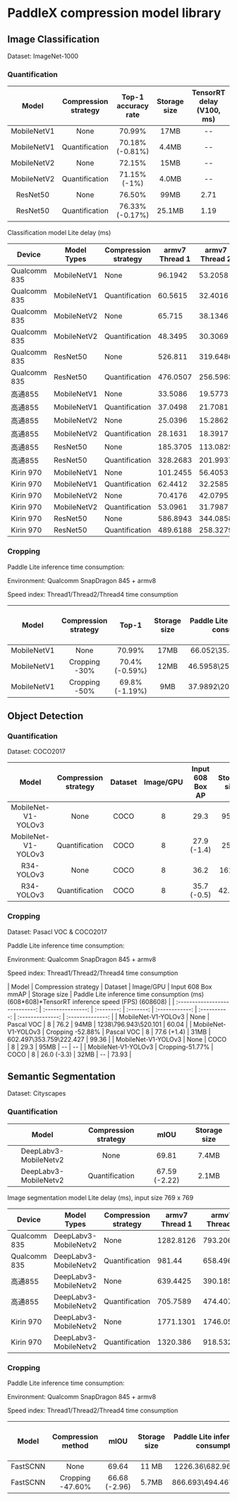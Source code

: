 # PaddleX compression model library

## Image Classification

Dataset: ImageNet-1000

### Quantification

| Model | Compression strategy | Top-1 accuracy rate | Storage size | TensorRT delay (V100, ms) |
|:--:|:---:|:--:|:--:|:--:|
| MobileNetV1 | None | 70.99% | 17MB | -- |
| MobileNetV1 | Quantification | 70.18% (-0.81%) | 4.4MB | -- |
| MobileNetV2 | None | 72.15% | 15MB | -- |
| MobileNetV2 | Quantification | 71.15% (-1%) | 4.0MB | -- |
| ResNet50 | None | 76.50% | 99MB | 2.71 |
| ResNet50 | Quantification | 76.33% (-0.17%) | 25.1MB | 1.19 |

Classification model Lite delay (ms)

| Device | Model Types | Compression strategy | armv7 Thread 1 | armv7 Thread 2 | armv7 Thread 4 | armv8 Thread 1 | armv8 Thread 2 | armv8 Thread 4 |
| ------- | ----------- | ------------- | -------------- | -------------- | -------------- | -------------- | -------------- | -------------- |
| Qualcomm 835 | MobileNetV1 | None | 96.1942 | 53.2058 | 32.4468 | 88.4955 | 47.95 | 27.5189 |
| Qualcomm 835 | MobileNetV1 | Quantification | 60.5615 | 32.4016 | 16.6596 | 56.5266 | 29.7178 | 15.1459 |
| Qualcomm 835 | MobileNetV2 | None | 65.715 | 38.1346 | 25.155 | 61.3593 | 36.2038 | 22.849 |
| Qualcomm 835 | MobileNetV2 | Quantification | 48.3495 | 30.3069 | 22.1506 | 45.8715 | 27.4105 | 18.2223 |
| Qualcomm 835 | ResNet50 | None | 526.811 | 319.6486 | 205.8345 | 506.1138 | 335.1584 | 214.8936 |
| Qualcomm 835 | ResNet50 | Quantification | 476.0507 | 256.5963 | 139.7266 | 461.9176 | 248.3795 | 149.353 |
| 高通855 | MobileNetV1 | None | 33.5086 | 19.5773 | 11.7534 | 31.3474 | 18.5382 | 10.0811 |
| 高通855 | MobileNetV1 | Quantification | 37.0498 | 21.7081 | 11.0779 | 14.0947 | 8.1926 | 4.2934 |
| 高通855 | MobileNetV2 | None | 25.0396 | 15.2862 | 9.6609 | 22.909 | 14.1797 | 8.8325 |
| 高通855 | MobileNetV2 | Quantification | 28.1631 | 18.3917 | 11.8333 | 16.9399 | 11.1772 | 7.4176 |
| 高通855 | ResNet50 | None | 185.3705 | 113.0825 | 87.0741 | 177.7367 | 110.0433 | 74.4114 |
| 高通855 | ResNet50 | Quantification | 328.2683 | 201.9937 | 106.744 | 242.6397 | 150.0338 | 79.8659 |
| Kirin 970 | MobileNetV1 | None | 101.2455 | 56.4053 | 35.6484 | 94.8985 | 51.7251 | 31.9511 |
| Kirin 970 | MobileNetV1 | Quantification | 62.4412 | 32.2585 | 16.6215 | 57.825 | 29.2573 | 15.1206 |
| Kirin 970 | MobileNetV2 | None | 70.4176 | 42.0795 | 25.1939 | 68.9597 | 39.2145 | 22.6617 |
| Kirin 970 | MobileNetV2 | Quantification | 53.0961 | 31.7987 | 21.8334 | 49.383 | 28.2358 | 18.3642 |
| Kirin 970 | ResNet50 | None | 586.8943 | 344.0858 | 228.2293 | 573.3344 | 351.4332 | 225.8006 |
| Kirin 970 | ResNet50 | Quantification | 489.6188 | 258.3279 | 142.6063 | 480.0064 | 249.5339 | 138.5284 |

### Cropping

Paddle Lite inference time consumption:

Environment: Qualcomm SnapDragon 845 + armv8

Speed index: Thread1/Thread2/Thread4 time consumption


| Model | Compression strategy | Top-1 | Storage size | Paddle Lite inference time consumption | TensorRT inference speed (FPS) |
|:--:|:---:|:--:|:--:|:--:|:--:|
| MobileNetV1 | None | 70.99% | 17MB | 66.052\35.8014\19.5762 | -- |
| MobileNetV1 | Cropping -30% | 70.4% (-0.59%) | 12MB | 46.5958\25.3098\13.6982 | -- |
| MobileNetV1 | Cropping -50% | 69.8% (-1.19%) | 9MB | 37.9892\20.7882\11.3144 | -- |

## Object Detection

### Quantification

Dataset: COCO2017

| Model | Compression strategy | Dataset | Image/GPU | Input 608 Box AP | Storage size | TensorRT delay (V100, ms) |
| :----------------------------: | :---------: | :----: | :-------: | :------------: | :------------: | :----------: |
| MobileNet-V1-YOLOv3 | None | COCO | 8 | 29.3 | 95MB | -- |
| MobileNet-V1-YOLOv3 | Quantification | COCO | 8 | 27.9 (-1.4) | 25MB | -- |
| R34-YOLOv3 | None | COCO | 8 | 36.2 | 162MB | -- |
| R34-YOLOv3 | Quantification | COCO | 8 | 35.7 (-0.5) | 42.7MB | -- |

### Cropping

Dataset: Pasacl VOC & COCO2017

Paddle Lite inference time consumption:

Environment: Qualcomm SnapDragon 845 + armv8

Speed index: Thread1/Thread2/Thread4 time consumption

| Model | Compression strategy | Dataset | Image/GPU | Input 608 Box mmAP | Storage size | Paddle Lite inference time consumption (ms)(608*608)*TensorRT inference speed (FPS) (608608) |
| :----------------------------: | :---------------: | :--------: | :-------: | :------------: | :----------: | :--------------: | :--------------: |
| MobileNet-V1-YOLOv3 | None | Pascal VOC | 8 | 76.2 | 94MB | 1238\796.943\520.101 | 60.04 |
| MobileNet-V1-YOLOv3 | Cropping -52.88% | Pascal VOC | 8 | 77.6 (+1.4) | 31MB | 602.497\353.759\222.427 | 99.36 |
| MobileNet-V1-YOLOv3 | None | COCO | 8 | 29.3 | 95MB | -- | -- |
| MobileNet-V1-YOLOv3 | Cropping-51.77% | COCO | 8 | 26.0 (-3.3) | 32MB | -- | 73.93 |

## Semantic Segmentation

Dataset: Cityscapes


### Quantification

| Model | Compression strategy | mIOU | Storage size |
| :--------------------: | :---------: | :-----------: | :------------: |
| DeepLabv3-MobileNetv2 | None | 69.81 | 7.4MB |
| DeepLabv3-MobileNetv2 | Quantification | 67.59 (-2.22) | 2.1MB |

Image segmentation model Lite delay (ms), input size 769 x 769

| Device | Model Types | Compression strategy | armv7 Thread 1 | armv7 Thread 2 | armv7 Thread 4 | armv8 Thread 1 | armv8 Thread 2 | armv8 Thread 4 |
| ------- | ---------------------- | ------------- | -------------- | -------------- | -------------- | -------------- | -------------- | -------------- |
| Qualcomm 835 | DeepLabv3-MobileNetv2 | None | 1282.8126 | 793.2064 | 653.6538 | 1193.9908 | 737.1827 | 593.4522 |
| Qualcomm 835 | DeepLabv3-MobileNetv2 | Quantification | 981.44 | 658.4969 | 538.6166 | 885.3273 | 586.1284 | 484.0018 |
| 高通855 | DeepLabv3-MobileNetv2 | None | 639.4425 | 390.1851 | 322.7014 | 477.7667 | 339.7411 | 262.2847 |
| 高通855 | DeepLabv3-MobileNetv2 | Quantification | 705.7589 | 474.4076 | 427.2951 | 394.8352 | 297.4035 | 264.6724 |
| Kirin 970 | DeepLabv3-MobileNetv2 | None | 1771.1301 | 1746.0569 | 1222.4805 | 1448.9739 | 1192.4491 | 760.606 |
| Kirin 970 | DeepLabv3-MobileNetv2 | Quantification | 1320.386 | 918.5328 | 672.2481 | 1020.753 | 820.094 | 591.4114 |

### Cropping

Paddle Lite inference time consumption:

Environment: Qualcomm SnapDragon 845 + armv8

Speed index: Thread1/Thread2/Thread4 time consumption


| Model | Compression method | mIOU | Storage size | Paddle Lite inference time consumption | TensorRT inference speed (FPS) |
| :-------: | :---------------: | :-----------: | :------: | :------------: | :----: |
| FastSCNN | None | 69.64 | 11 MB | 1226.36\682.96\415.664 | 39.53 |
| FastSCNN | Cropping -47.60% | 66.68 (-2.96) | 5.7MB | 866.693\494.467\291.748 | 51.48 |
